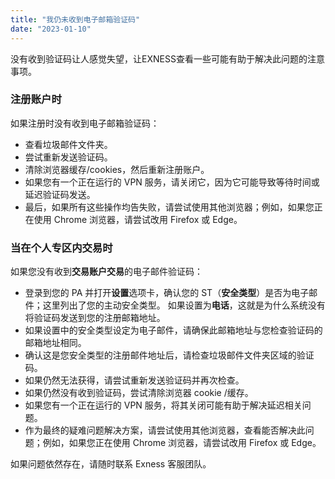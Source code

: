 ```yaml
---
title: "我仍未收到电子邮箱验证码"
date: "2023-01-10"
---
```


没有收到验证码让人感觉失望，让EXNESS查看一些可能有助于解决此问题的注意事项。

### 注册账户时

如果注册时没有收到电子邮箱验证码：

- 查看垃圾邮件文件夹。
- 尝试重新发送验证码。
- 清除浏览器缓存/cookies，然后重新注册账户。
- 如果您有一个正在运行的 VPN 服务，请关闭它，因为它可能导致等待时间或延迟验证码发送。
- 最后，如果所有这些操作均告失败，请尝试使用其他浏览器；例如，如果您正在使用 Chrome 浏览器，请尝试改用 Firefox 或 Edge。

### 当在个人专区内交易时

如果您没有收到**交易账户交易**的电子邮件验证码：

- 登录到您的 PA 并打开**设置**选项卡，确认您的 ST（**安全类型**）是否为电子邮件；这里列出了您的主动安全类型。 如果设置为**电话**，这就是为什么系统没有将验证码发送到您的注册邮箱地址。
- 如果设置中的安全类型设定为电子邮件，请确保此邮箱地址与您检查验证码的邮箱地址相同。
- 确认这是您安全类型的注册邮件地址后，请检查垃圾邮件文件夹区域的验证码。
- 如果仍然无法获得，请尝试重新发送验证码并再次检查。
- 如果仍然没有收到验证码，尝试清除浏览器 cookie /缓存。
- 如果您有一个正在运行的 VPN 服务，将其关闭可能有助于解决延迟相关问题。
- 作为最终的疑难问题解决方案，请尝试使用其他浏览器，查看能否解决此问题；例如，如果您正在使用 Chrome 浏览器，请尝试改用 Firefox 或 Edge。

如果问题依然存在，请随时联系 Exness 客服团队。
